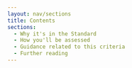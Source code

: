 ```yaml
---
layout: nav/sections
title: Contents
sections:
  - Why it's in the Standard
  - How you'll be assessed
  - Guidance related to this criteria
  - Further reading
---
```

